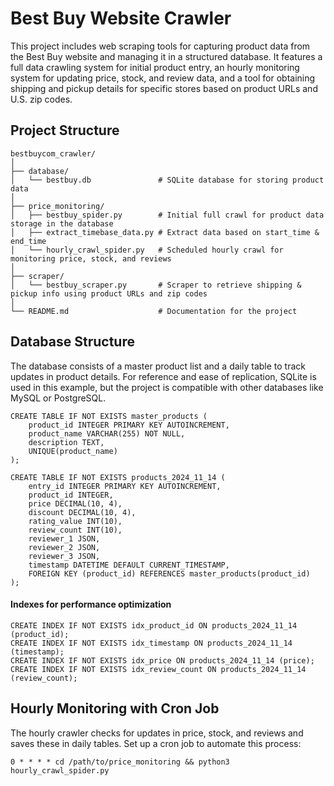 # Best Buy Website Crawler

This project includes web scraping tools for capturing product data from the Best Buy website and managing it in a structured database. It features a full data crawling system for initial product entry, an hourly monitoring system for updating price, stock, and review data, and a tool for obtaining shipping and pickup details for specific stores based on product URLs and U.S. zip codes.

## Project Structure

```
bestbuycom_crawler/
│
├── database/
│   └── bestbuy.db               # SQLite database for storing product data
│
├── price_monitoring/
│   ├── bestbuy_spider.py        # Initial full crawl for product data storage in the database
│   ├── extract_timebase_data.py # Extract data based on start_time & end_time
│   └── hourly_crawl_spider.py   # Scheduled hourly crawl for monitoring price, stock, and reviews
│
├── scraper/
│   └── bestbuy_scraper.py       # Scraper to retrieve shipping & pickup info using product URLs and zip codes
│
└── README.md                    # Documentation for the project
```

## Database Structure
The database consists of a master product list and a daily table to track updates in product details. For reference and ease of replication, SQLite is used in this example, but the project is compatible with other databases like MySQL or PostgreSQL.

```
CREATE TABLE IF NOT EXISTS master_products (
    product_id INTEGER PRIMARY KEY AUTOINCREMENT,
    product_name VARCHAR(255) NOT NULL,
    description TEXT,
    UNIQUE(product_name)
);
```
```
CREATE TABLE IF NOT EXISTS products_2024_11_14 (
    entry_id INTEGER PRIMARY KEY AUTOINCREMENT,
    product_id INTEGER,
    price DECIMAL(10, 4),
    discount DECIMAL(10, 4),
    rating_value INT(10),
    review_count INT(10),
    reviewer_1 JSON,
    reviewer_2 JSON,
    reviewer_3 JSON,
    timestamp DATETIME DEFAULT CURRENT_TIMESTAMP,
    FOREIGN KEY (product_id) REFERENCES master_products(product_id)
);
```
#### Indexes for performance optimization
```
CREATE INDEX IF NOT EXISTS idx_product_id ON products_2024_11_14 (product_id);
CREATE INDEX IF NOT EXISTS idx_timestamp ON products_2024_11_14 (timestamp);
CREATE INDEX IF NOT EXISTS idx_price ON products_2024_11_14 (price);
CREATE INDEX IF NOT EXISTS idx_review_count ON products_2024_11_14 (review_count);
```

## Hourly Monitoring with Cron Job
The hourly crawler checks for updates in price, stock, and reviews and saves these in daily tables. Set up a cron job to automate this process:
```
0 * * * * cd /path/to/price_monitoring && python3 hourly_crawl_spider.py
```
